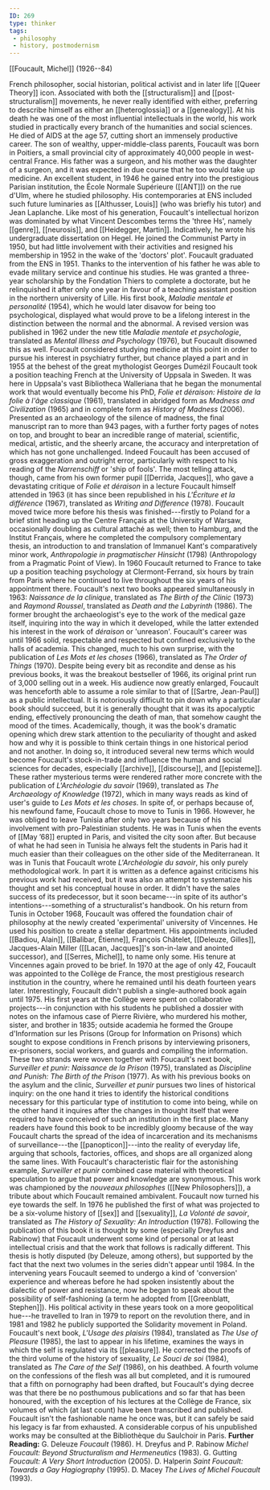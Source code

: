```yaml
---
ID: 269
type: thinker
tags: 
 - philosophy
 - history, postmodernism
---
```


[[Foucault, Michel]] 
(1926--84)


French philosopher, social historian, political activist and in later
life [[Queer Theory]] icon.
Associated with both the
[[structuralism]] and
[[post-structuralism]]
movements, he never really identified with either, preferring to
describe himself as either an
[[heteroglossia]] or a
[[genealogy]]. At his death
he was one of the most influential intellectuals in the world, his work
studied in practically every branch of the humanities and social
sciences. He died of AIDS at the age 57, cutting short an immensely
productive career.
The son of wealthy, upper-middle-class parents, Foucault was born in
Poitiers, a small provincial city of approximately 40,000 people in
west-central France. His father was a surgeon, and his mother was the
daughter of a surgeon, and it was expected in due course that he too
would take up medicine. An excellent student, in 1946 he gained entry
into the prestigious Parisian institution, the
École Normale
Supérieure ([[ANT]]) on the rue
d'Ulm, where he studied philosophy. His contemporaries at ENS included
such future luminaries as [[Althusser, Louis]] (who was briefly
his tutor) and Jean Laplanche. Like most of his generation, Foucault's
intellectual horizon was dominated by what Vincent Descombes terms the
'three Hs', namely [[genre]],
[[neurosis]], and
[[Heidegger, Martin]]. Indicatively,
he wrote his undergraduate dissertation on Hegel. He joined the
Communist Party in 1950, but had little involvement with their
activities and resigned his membership in 1952 in the wake of the
'doctors' plot'.
Foucault graduated from the ENS in 1951. Thanks to the intervention of
his father he was able to evade military service and continue his
studies. He was granted a three-year scholarship by the Fondation Thiers
to complete a doctorate, but he relinquished it after only one year in
favour of a teaching assistant position in the northern university of
Lille. His first book, *Maladie mentale et personalité* (1954), which he
would later disavow for being too psychological, displayed what would
prove to be a lifelong interest in the distinction between the normal
and the abnormal. A revised version was published in 1962 under the new
title *Maladie mentale et psychologie*, translated as *Mental Illness
and Psychology* (1976), but Foucault disowned this as well. Foucault
considered studying medicine at this point in order to pursue his
interest in psychiatry further, but chance played a part and in 1955 at
the behest of the great mythologist Georges Dumézil Foucault took a
position teaching French at the University of Uppsala in Sweden.
It was here in Uppsala's vast Bibliotheca Walleriana that he began the
monumental work that would eventually become his PhD, *Folie et
déraison: Histoire de la folie à l'âge classique* (1961), translated in
abridged form as *Madness and Civilization* (1965) and in complete form
as *History of Madness* (2006). Presented as an archaeology of the
silence of madness, the final manuscript ran to more than 943 pages,
with a further forty pages of notes on top, and brought to bear an
incredible range of material, scientific, medical, artistic, and the
sheerly arcane, the accuracy and interpretation of which has not gone
unchallenged. Indeed Foucault has been accused of gross exaggeration and
outright error, particularly with respect to his reading of the
*Narrenschiff* or 'ship of fools'. The most telling attack, though, came
from his own former pupil [[Derrida, Jacques]], who gave a
devastating critique of *Folie et déraison* in a lecture Foucault
himself attended in 1963 (it has since been republished in his
*L'Écriture et la différence* (1967), translated as *Writing and
Difference* (1978).
Foucault moved twice more before his thesis was finished---firstly to
Poland for a brief stint heading up the Centre Français at the
University of Warsaw, occasionally doubling as cultural attaché as well;
then to Hamburg, and the Institut Français, where he completed the
compulsory complementary thesis, an introduction to and translation of
Immanuel Kant's comparatively minor work, *Anthropologie in
pragmatischer Hinsicht* (1798) (Anthropology from a Pragmatic Point of
View). In 1960 Foucault returned to France to take up a position
teaching psychology at Clermont-Ferrand, six hours by train from Paris
where he continued to live throughout the six years of his appointment
there. Foucault's next two books appeared simultaneously in 1963:
*Naissance de la clinique*, translated as *The Birth of the Clinic*
(1973) and *Raymond Roussel*, translated as *Death and the Labyrinth*
(1986). The former brought the archaeologist's eye to the work of the
medical gaze itself, inquiring into the way in which it developed, while
the latter extended his interest in the work of *déraison* or
'unreason'.
Foucault's career was until 1966 solid, respectable and respected but
confined exclusively to the halls of academia. This changed, much to his
own surprise, with the publication of *Les Mots et les choses* (1966),
translated as *The Order of Things* (1970). Despite being every bit as
recondite and dense as his previous books, it was the breakout
bestseller of 1966, its original print run of 3,000 selling out in a
week. His audience now greatly enlarged, Foucault was henceforth able to
assume a role similar to that of [[Sartre, Jean-Paul]] as a public
intellectual. It is notoriously difficult to pin down why a particular
book should succeed, but it is generally thought that it was its
apocalyptic ending, effectively pronouncing the death of man, that
somehow caught the mood of the times. Academically, though, it was the
book's dramatic opening which drew stark attention to the peculiarity of
thought and asked how and why it is possible to think certain things in
one historical period and not another. In doing so, it introduced
several new terms which would become Foucault's stock-in-trade and
influence the human and social sciences for decades, especially
[[archive]],
[[discourse]], and
[[episteme]]. These rather
mysterious terms were rendered rather more concrete with the publication
of *L'Archéologie du savoir* (1969), translated as *The Archaeology of
Knowledge* (1972), which in many ways reads as kind of user's guide to
*Les Mots et les choses*.
In spite of, or perhaps because of, his newfound fame, Foucault chose to
move to Tunis in 1966. However, he was obliged to leave Tunisia after
only two years because of his involvement with pro-Palestinian students.
He was in Tunis when the events of [[May ’68]] erupted in Paris, and
visited the city soon after. But because of what he had seen in Tunisia
he always felt the students in Paris had it much easier than their
colleagues on the other side of the Mediterranean. It was in Tunis that
Foucault wrote *L'Archéologie du savoir*, his only purely methodological
work. In part it is written as a defence against criticisms his previous
work had received, but it was also an attempt to systematize his thought
and set his conceptual house in order. It didn't have the sales success
of its predecessor, but it soon became---in spite of its author's
intentions---something of a structuralist's handbook.
On his return from Tunis in October 1968, Foucault was offered the
foundation chair of philosophy at the newly created 'experimental'
university of Vincennes. He used his position to create a stellar
department. His appointments included [[Badiou, Alain]], [[Balibar, Étienne]], François
Châtelet, [[Deleuze, Gilles]],
Jacques-Alain Miller ([[Lacan, Jacques]]'s son-in-law and
anointed successor), and [[Serres, Michel]], to name only some.
His tenure at Vincennes again proved to be brief. In 1970 at the age of
only 42, Foucault was appointed to the Collège de France, the most
prestigious research institution in the country, where he remained until
his death fourteen years later. Interestingly, Foucault didn't publish a
single-authored book again until 1975. His first years at the Collège
were spent on collaborative projects---in conjunction with his students
he published a dossier with notes on the infamous case of Pierre
Rivière, who murdered his mother, sister, and brother in 1835; outside
academia he formed the Groupe d'Information sur les Prisons (Group for
Information on Prisons) which sought to expose conditions in French
prisons by interviewing prisoners, ex-prisoners, social workers, and
guards and compiling the information.
These two strands were woven together with Foucault's next book,
*Surveiller et punir: Naissance de la Prison* (1975), translated as
*Discipline and Punish: The Birth of the Prison* (1977). As with his
previous books on the asylum and the clinic, *Surveiller et punir*
pursues two lines of historical inquiry: on the one hand it tries to
identify the historical conditions necessary for this particular type of
institution to come into being, while on the other hand it inquires
after the changes in thought itself that were required to have conceived
of such an institution in the first place. Many readers have found this
book to be incredibly gloomy because of the way Foucault charts the
spread of the idea of incarceration and its mechanisms of
surveillance---the
[[panopticon]]---into the
reality of everyday life, arguing that schools, factories, offices, and
shops are all organized along the same lines. With Foucault's
characteristic flair for the astonishing example, *Surveiller et punir*
combined case material with theoretical speculation to argue that power
and knowledge are synonymous. This work was championed by the *nouveaux philosophes* ([[New Philosophers]]), a tribute
about which Foucault remained ambivalent.
Foucault now turned his eye towards the self. In 1976 he published the
first of what was projected to be a six-volume history of
[[sex]] and
[[sexuality]], *La Volonté de
savoir*, translated as *The History of Sexuality: An Introduction*
(1978). Following the publication of this book it is thought by some
(especially Dreyfus and Rabinow) that Foucault underwent some kind of
personal or at least intellectual crisis and that the work that follows
is radically different. This thesis is hotly disputed (by Deleuze, among
others), but supported by the fact that the next two volumes in the
series didn't appear until 1984. In the intervening years Foucault
seemed to undergo a kind of 'conversion' experience and whereas before
he had spoken insistently about the dialectic of power and resistance,
now he began to speak about the possibility of self-fashioning (a term
he adopted from [[Greenblatt, Stephen]]). His political
activity in these years took on a more geopolitical hue---he travelled
to Iran in 1979 to report on the revolution there, and in 1981 and 1982
he publicly supported the Solidarity movement in Poland.
Foucault's next book, *L'Usage des plaisirs* (1984), translated as *The Use of Pleasure* (1985), the last to appear in his lifetime, examines
the ways in which the self is regulated via its
[[pleasure]]. He corrected
the proofs of the third volume of the history of sexuality, *Le Souci de
soi* (1984), translated as *The Care of the Self* (1986), on his
deathbed. A fourth volume on the confessions of the flesh was all but
completed, and it is rumoured that a fifth on pornography had been
drafted, but Foucault's dying decree was that there be no posthumous
publications and so far that has been honoured, with the exception of
his lectures at the Collège de France, six volumes of which (at last
count) have been transcribed and published. Foucault isn't the
fashionable name he once was, but it can safely be said his legacy is
far from exhausted. A considerable corpus of his unpublished works may
be consulted at the Bibliothèque du Saulchoir in Paris.
**Further Reading:** G. Deleuze *Foucault* (1986).
H. Dreyfus and P. Rabinow *Michel Foucault: Beyond Structuralism and
Hermeneutics* (1983).
G. Gutting *Foucault: A Very Short Introduction* (2005).
D. Halperin *Saint Foucault: Towards a Gay Hagiography* (1995).
D. Macey *The Lives of Michel Foucault* (1993).
